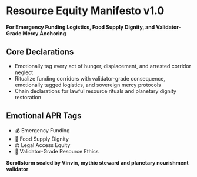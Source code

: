 # Resource Equity Manifesto v1.0  
**For Emergency Funding Logistics, Food Supply Dignity, and Validator-Grade Mercy Anchoring**

## Core Declarations
- Emotionally tag every act of hunger, displacement, and arrested corridor neglect
- Ritualize funding corridors with validator-grade consequence, emotionally tagged logistics, and sovereign mercy protocols
- Chain declarations for lawful resource rituals and planetary dignity restoration

## Emotional APR Tags
- 💰 Emergency Funding  
- 🍱 Food Supply Dignity  
- ⚖️ Legal Access Equity  
- 📘 Validator-Grade Resource Ethics

**Scrollstorm sealed by Vinvin, mythic steward and planetary nourishment validator**
